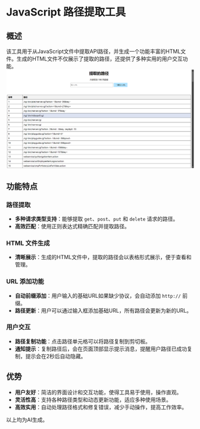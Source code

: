 # JavaScript 路径提取工具

## 概述

该工具用于从JavaScript文件中提取API路径，并生成一个功能丰富的HTML文件。生成的HTML文件不仅展示了提取的路径，还提供了多种实用的用户交互功能。
![效果图](https://github.com/WAQ1350/jsdir/blob/main/img/Snipaste_2024-09-09_20-56-07.png)

## 功能特点

### 路径提取

- **多种请求类型支持**：能够提取 `get`、`post`、`put` 和 `delete` 请求的路径。
- **高效匹配**：使用正则表达式精确匹配并提取路径。

### HTML 文件生成

- **清晰展示**：生成的HTML文件中，提取的路径会以表格形式展示，便于查看和管理。

### URL 添加功能

- **自动前缀添加**：用户输入的基础URL如果缺少协议，会自动添加 `http://` 前缀。
- **路径更新**：用户可以通过输入框添加基础URL，所有路径会更新为新的URL。

### 用户交互

- **路径复制功能**：点击路径单元格可以将路径复制到剪切板。
- **通知提示**：复制路径后，会在页面顶部显示提示消息，提醒用户路径已成功复制，提示会在2秒后自动隐藏。



## 优势

- **用户友好**：简洁的界面设计和交互功能，使得工具易于使用，操作直观。
- **灵活性高**：支持各种路径类型和动态更新功能，适应多种使用场景。
- **高效实用**：自动处理路径格式和修复错误，减少手动操作，提高工作效率。

以上均为AI生成。
